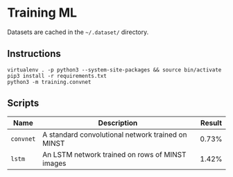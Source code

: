Training ML
===========

Datasets are cached in the `~/.dataset/` directory.

Instructions
------------

```shell
virtualenv . -p python3 --system-site-packages && source bin/activate
pip3 install -r requirements.txt
python3 -m training.convnet
```

Scripts
-------

| Name | Description | Result |
| ---- | ----------- | ------ |
| `convnet` | A standard convolutional network trained on MINST | 0.73% |
| `lstm` | An LSTM network trained on rows of MINST images | 1.42% |
